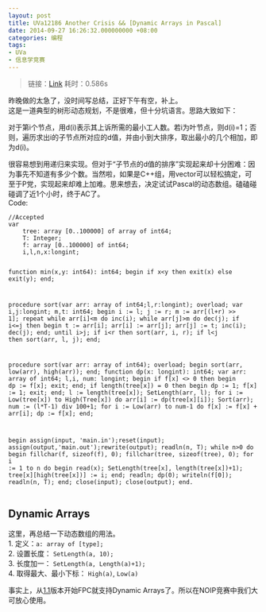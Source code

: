 ```yaml
---
layout: post
title: UVa12186 Another Crisis && [Dynamic Arrays in Pascal]
date: 2014-09-27 16:26:32.000000000 +08:00
categories: 编程
tags:
- UVa
- 信息学竞赛
---
```

<blockquote>
<p>链接：<a href="http://uva.onlinejudge.org/index.php?option=com_onlinejudge&amp;Itemid=8&amp;category=243&amp;page=show_problem&amp;problem=3338">Link</a> 耗时：0.586s</p>
</blockquote>
<p>昨晚做的太急了，没时间写总结，正好下午有空，补上。<br />
这是一道典型的树形动态规划，不是很难，但十分坑语言。思路大致如下：</p>
<p>对于第i个节点，用d(i)表示其上诉所需的最小工人数。若i为叶节点，则d(i)=1；否则，遍历求出i的子节点所对应的d值，并由小到大排序，取出最小的几个相加，即为d(i)。</p>
<p>很容易想到用递归来实现。但对于“子节点的d值的排序”实现起来却十分困难：因为事先不知道有多少个数。当然啦，如果是C++组，用vector可以轻松搞定，可至于P党，实现起来却难上加难。思来想去，决定试试Pascal的动态数组。磕磕碰碰调了近1个小时，终于AC了。<br />
Code:</p>
<pre><code>//Accepted
var
    tree: array [0..100000] of array of int64;
    T: Integer;
    f: array [0..100000] of int64;
    i,l,n,x:longint;

function min(x,y: int64): int64;
begin
    if x&lt;y then exit(x) else exit(y);
end;

procedure sort(var arr: array of int64;l,r:longint); overload;
var
  i,j:longint;
  m,t: int64;
begin
  i := l;
  j := r;
  m := arr[(l+r) &gt;&gt; 1];
  repeat
    while arr[i]&lt;m do inc(i);
    while arr[j]&gt;m do dec(j);
    if i&lt;=j then
    begin
      t := arr[i];
      arr[i] := arr[j];
      arr[j] := t;
      inc(i);
      dec(j);
    end;
  until i&gt;j;
  if i&lt;r then sort(arr, i, r);
  if l&lt;j then sort(arr, l, j);
end;

procedure sort(var arr: array of int64); overload;
begin
  sort(arr, low(arr), high(arr));
end;
function dp(x: longint): int64;
var
  arr: array of int64;
  l,i, num: longint;
begin
    if f[x] &lt;&gt; 0 then
    begin
        dp := f[x];
        exit;
    end;
    if length(tree[x]) = 0 then
    begin
      dp := 1;
      f[x] := 1;
      exit;
    end;
    l := length(tree[x]);
    SetLength(arr, l);
    for i := Low(tree[x]) to High(Tree[x]) do
      arr[i] := dp(tree[x][i]);
    Sort(arr);
    num := (l*T-1) div 100+1;
    for i := Low(arr) to num-1 do
      f[x] := f[x] + arr[i];
    dp := f[x];
end;

begin
    assign(input, 'main.in');reset(input);
    assign(output,'main.out');rewrite(output);
    readln(n, T);
    while n&gt;0 do
    begin
        fillchar(f, sizeof(f), 0);
        fillchar(tree, sizeof(tree), 0);
        for i := 1 to n do
        begin
            read(x);
            SetLength(tree[x], length(tree[x])+1);
            tree[x][high(tree[x])] := i;
        end;
        readln;
        dp(0);
        writeln(f[0]);
        readln(n, T);
    end;
    close(input); close(output);
end.
</code></pre>
<h2>Dynamic Arrays</h2>
<p>这里，再总结一下动态数组的用法。<br />
1&#46; 定义：<code>a: array of [type];</code><br />
2&#46; 设置长度： <code>SetLength(a, 10);</code><br />
3&#46; 长度加一： <code>SetLength(a, Length(a)+1);</code><br />
4&#46; 取得最大、最小下标： <code>High(a)</code>, <code>Low(a)</code></p>
<p>事实上，从<a href="http://freepascal.org/docs-html/ref/refsu18.html#x42-480003.3.1">1&#46;1</a>版本开始FPC就支持Dynamic Arrays了。所以在NOIP竞赛中我们大可放心使用。</p>
